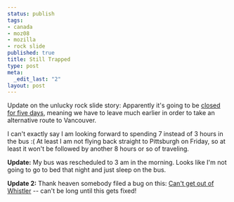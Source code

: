 ```yaml
--- 
status: publish
tags: 
- canada
- moz08
- mozilla
- rock slide
published: true
title: Still Trapped
type: post
meta: 
  _edit_last: "2"
layout: post
---
```

Update on the unlucky rock slide story: Apparently it's going to be <a href="http://www.cbc.ca/canada/british-columbia/story/2008/07/30/bc-porteau-cove-rockslide-reaction.html">closed for five days</a>, meaning we have to leave much earlier in order to take an alternative route to Vancouver.

I can't exactly say I am looking forward to spending 7 instead of 3 hours in the bus :( At least I am not flying back straight to Pittsburgh on Friday, so at least it won't be followed by another 8 hours or so of traveling.

<strong>Update:</strong> My bus was rescheduled to 3 am in the morning. Looks like I'm not going to go to bed that night and just sleep on the bus.

<strong>Update 2:</strong> Thank heaven somebody filed a bug on this: <a href="https://bugzilla.mozilla.org/show_bug.cgi?id=448604">Can't get out of Whistler</a> -- can't be long until this gets fixed!
